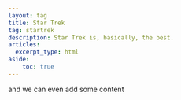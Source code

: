 ```yaml
---
layout: tag
title: Star Trek
tag: startrek
description: Star Trek is, basically, the best.
articles:
  excerpt_type: html
aside: 
    toc: true
---
```


and we can even add some content

